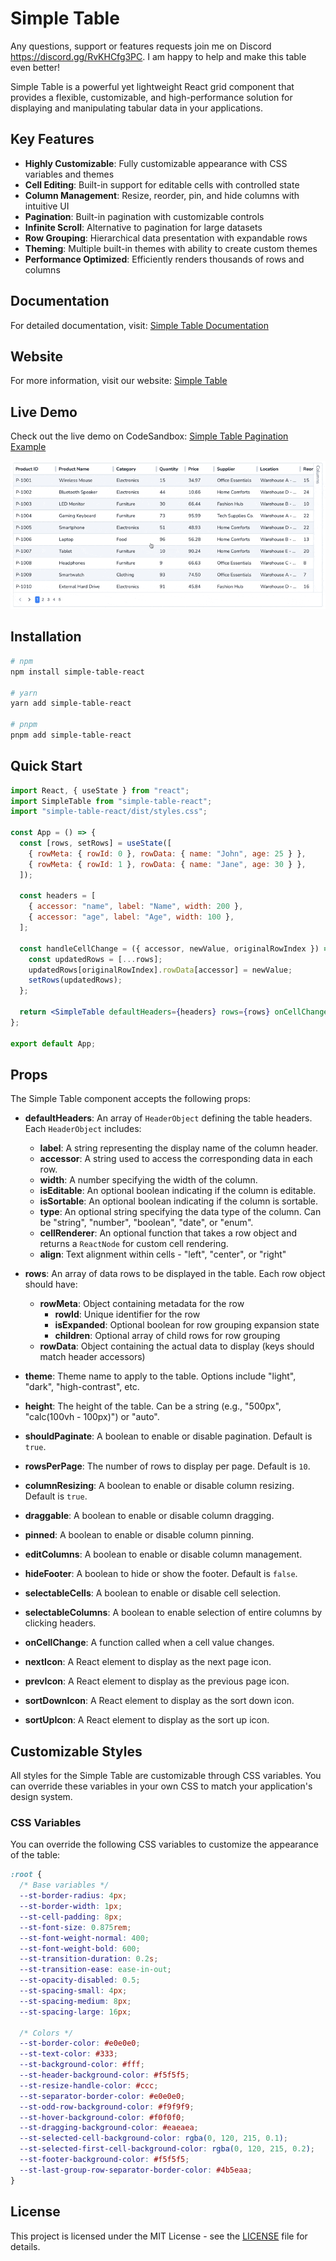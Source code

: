 # Simple Table

Any questions, support or features requests join me on Discord <a href="https://discord.gg/RvKHCfg3PC" target="_blank" rel="noopener noreferrer">https://discord.gg/RvKHCfg3PC</a>. I am happy to help and make this table even better!

Simple Table is a powerful yet lightweight React grid component that provides a flexible, customizable, and high-performance solution for displaying and manipulating tabular data in your applications.

## Key Features

- **Highly Customizable**: Fully customizable appearance with CSS variables and themes
- **Cell Editing**: Built-in support for editable cells with controlled state
- **Column Management**: Resize, reorder, pin, and hide columns with intuitive UI
- **Pagination**: Built-in pagination with customizable controls
- **Infinite Scroll**: Alternative to pagination for large datasets
- **Row Grouping**: Hierarchical data presentation with expandable rows
- **Theming**: Multiple built-in themes with ability to create custom themes
- **Performance Optimized**: Efficiently renders thousands of rows and columns

## Documentation

For detailed documentation, visit: [Simple Table Documentation](https://docs.simple-table.com/)

## Website

For more information, visit our website: [Simple Table](https://www.simple-table.com/)

## Live Demo

Check out the live demo on CodeSandbox: <a href="https://codesandbox.io/p/sandbox/simple-table-pagination-example-rdjm5d?file=%2Fsrc%2FApp.tsx%3A33%2C24" target="_blank" rel="noopener noreferrer">Simple Table Pagination Example</a>

<div align="center">
    <a href="https://github.com/petera2c/simple-table-marketing/blob/main/src/assets/simple-table-demo-fast.gif?raw=true" target="_blank" rel="noopener noreferrer">
        <img src="https://github.com/petera2c/simple-table-marketing/blob/main/src/assets/simple-table-demo-fast.gif?raw=true" alt="Simple Table Demo" />
    </a>
</div>

## Installation

```bash
# npm
npm install simple-table-react

# yarn
yarn add simple-table-react

# pnpm
pnpm add simple-table-react
```

## Quick Start

```jsx
import React, { useState } from "react";
import SimpleTable from "simple-table-react";
import "simple-table-react/dist/styles.css";

const App = () => {
  const [rows, setRows] = useState([
    { rowMeta: { rowId: 0 }, rowData: { name: "John", age: 25 } },
    { rowMeta: { rowId: 1 }, rowData: { name: "Jane", age: 30 } },
  ]);

  const headers = [
    { accessor: "name", label: "Name", width: 200 },
    { accessor: "age", label: "Age", width: 100 },
  ];

  const handleCellChange = ({ accessor, newValue, originalRowIndex }) => {
    const updatedRows = [...rows];
    updatedRows[originalRowIndex].rowData[accessor] = newValue;
    setRows(updatedRows);
  };

  return <SimpleTable defaultHeaders={headers} rows={rows} onCellChange={handleCellChange} selectableCells />;
};

export default App;
```

## Props

The Simple Table component accepts the following props:

- **defaultHeaders**: An array of `HeaderObject` defining the table headers. Each `HeaderObject` includes:

  - **label**: A string representing the display name of the column header.
  - **accessor**: A string used to access the corresponding data in each row.
  - **width**: A number specifying the width of the column.
  - **isEditable**: An optional boolean indicating if the column is editable.
  - **isSortable**: An optional boolean indicating if the column is sortable.
  - **type**: An optional string specifying the data type of the column. Can be "string", "number", "boolean", "date", or "enum".
  - **cellRenderer**: An optional function that takes a row object and returns a `ReactNode` for custom cell rendering.
  - **align**: Text alignment within cells - "left", "center", or "right"

- **rows**: An array of data rows to be displayed in the table. Each row object should have:

  - **rowMeta**: Object containing metadata for the row
    - **rowId**: Unique identifier for the row
    - **isExpanded**: Optional boolean for row grouping expansion state
    - **children**: Optional array of child rows for row grouping
  - **rowData**: Object containing the actual data to display (keys should match header accessors)

- **theme**: Theme name to apply to the table. Options include "light", "dark", "high-contrast", etc.
- **height**: The height of the table. Can be a string (e.g., "500px", "calc(100vh - 100px)") or "auto".
- **shouldPaginate**: A boolean to enable or disable pagination. Default is `true`.
- **rowsPerPage**: The number of rows to display per page. Default is `10`.
- **columnResizing**: A boolean to enable or disable column resizing. Default is `true`.
- **draggable**: A boolean to enable or disable column dragging.
- **pinned**: A boolean to enable or disable column pinning.
- **editColumns**: A boolean to enable or disable column management.
- **hideFooter**: A boolean to hide or show the footer. Default is `false`.
- **selectableCells**: A boolean to enable or disable cell selection.
- **selectableColumns**: A boolean to enable selection of entire columns by clicking headers.
- **onCellChange**: A function called when a cell value changes.
- **nextIcon**: A React element to display as the next page icon.
- **prevIcon**: A React element to display as the previous page icon.
- **sortDownIcon**: A React element to display as the sort down icon.
- **sortUpIcon**: A React element to display as the sort up icon.

## Customizable Styles

All styles for the Simple Table are customizable through CSS variables. You can override these variables in your own CSS to match your application's design system.

### CSS Variables

You can override the following CSS variables to customize the appearance of the table:

```css
:root {
  /* Base variables */
  --st-border-radius: 4px;
  --st-border-width: 1px;
  --st-cell-padding: 8px;
  --st-font-size: 0.875rem;
  --st-font-weight-normal: 400;
  --st-font-weight-bold: 600;
  --st-transition-duration: 0.2s;
  --st-transition-ease: ease-in-out;
  --st-opacity-disabled: 0.5;
  --st-spacing-small: 4px;
  --st-spacing-medium: 8px;
  --st-spacing-large: 16px;

  /* Colors */
  --st-border-color: #e0e0e0;
  --st-text-color: #333;
  --st-background-color: #fff;
  --st-header-background-color: #f5f5f5;
  --st-resize-handle-color: #ccc;
  --st-separator-border-color: #e0e0e0;
  --st-odd-row-background-color: #f9f9f9;
  --st-hover-background-color: #f0f0f0;
  --st-dragging-background-color: #eaeaea;
  --st-selected-cell-background-color: rgba(0, 120, 215, 0.1);
  --st-selected-first-cell-background-color: rgba(0, 120, 215, 0.2);
  --st-footer-background-color: #f5f5f5;
  --st-last-group-row-separator-border-color: #4b5eaa;
}
```

## License

This project is licensed under the MIT License - see the [LICENSE](LICENSE) file for details.
